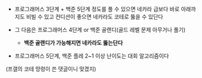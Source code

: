 



- 프로그래머스 3단계 + 백준 5단계 정도를 풀 수 있으면 네카라 급보다 바로 아래까지도 비빌 수 있고 컨디션이 좋으면 네카라도 코테로 뚫을 수 있단다
- 그 다음은 프로그래머스 4단계 or 백준 골랜디(골드 레벨 문제 아무거나 풀기)
	- **백준 골랜디가 가능해지면 네카라도 뚫는단다**

- 프로그래머스 5단계, 백준 플레 2~1 이상 난이도는 대회 알고리즘이다


(프갤의 코테 망령이 쓴 댓글이니 맞겠지)

